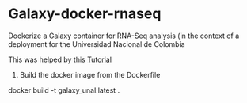# Galaxy-docker-rnaseq

Dockerize a Galaxy container for RNA-Seq analysis (in the context of a deployment for the Universidad Nacional de Colombia

This was helped by this [Tutorial](https://depot.galaxyproject.org/hub/attachments/events/2021-05-gr4-tool-devs/gr4-tool-devs-docker.pdf)

1) Build the docker image from the Dockerfile

docker build -t galaxy_unal:latest .

